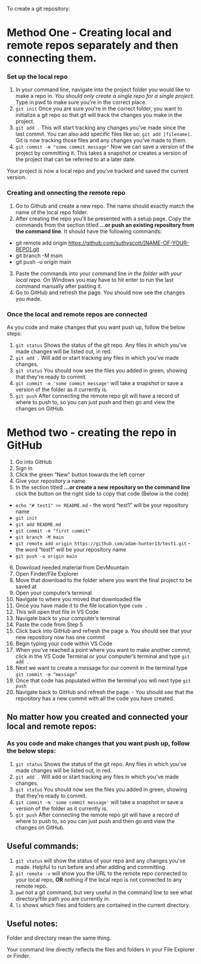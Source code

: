 To create a git repository: 


# Method One - Creating local and remote repos separately and then connecting them. 

### Set up the local repo
1. In your command line, navigate into the project folder you would like to make a repo in. *You should only create a single repo for a single project*. Type in pwd to make sure you're in the correct place. 
2. `git init` Once you are sure you're in the correct folder, you want to initialize a git repo so that git will track the changes you make in the project. 
3. `git add .` This will start tracking any changes you've made since the last commit. You can also add specific files like so: `git add [filename]`. Git is now tracking those files and any changes you've made to them. 
4. `git commit -m "some commit message"` Now we can save a version of the project by committing it. This takes a snapshot or creates a version of the project that can be referred to at a later date.

Your project is now a local repo and you've tracked and saved the current version. 

### Creating and onnecting the remote repo
1. Go to Github and create a new repo. The name should exactly match the name of the local repo folder. 
2. After creating the repo you'll be presented with a setup page. Copy the commands from the section titled **…or push an existing repository from the command line**. It should have the following commands: 
 - git remote add origin https://github.com/suthyscott/[NAME-OF-YOUR-REPO].git
 - git branch -M main
 - git push -u origin main
3. Paste the commands into your command line *in the folder with your local repo*. On Windows you may have to hit enter to run the last command manually after pasting it. 
4. Go to GitHub and refresh the page. You should now see the changes you made. 

### Once the local and remote repos are connected
As you code and make changes that you want push up, follow the below steps:
1. `git status` Shows the status of the git repo. Any files in which you've made changes will be listed out, in red. 
2. `git add .` Will add or start tracking any files in which you've made changes. 
3. `git status` You should now see the files you added in green, showing that they're ready to commit. 
4. `git commit -m 'some commit message'` will take a snapshot or save a version of the folder as it currently is. 
5. `git push` After connecting the remote repo git will have a record of where to push to, so you can just push and then go and view the changes on GitHub. 



# Method two - creating the repo in GitHub

1.	Go into GitHub
2.	Sign in
3.	Click the green “New” button towards the left corner
4.	Give your repository a name
5.	In the section titled **…or create a new repository on the command line** click the button on the right side to copy that code (Below is the code)
  -	`echo "# test1" >> README.md` - the word “test1” will be your repository name
  - `git init`
  - `git add README.md`
  - `git commit -m "first commit"`
  - `git branch -M main`
  - `git remote add origin https://github.com/adam-hunter13/test1.git` - the word “test1” will be your repository name
  - `git push -u origin main`
6.	Download needed material from DevMountain
7.	Open Finder/File Explorer
8.	Move that download to the folder where you want the final project to be saved at
9.	Open your computer’s terminal
10.	Navigate to where you moved that downloaded file
11.	Once you have made it to the file location type `code .`
12.	This will open that file in VS Code
13.	Navigate back to your computer’s terminal
14.	Paste the code from Step 5
15.	Click back into GitHub and refresh the page
a.	You should see that your new repository now has one commit
16.	Begin typing your code within VS Code
17.	When you’ve reached a point where you want to make another commit, click in the VS Code Terminal or your computer’s terminal and type `git add .`
18.	Next we want to create a message for our commit in the terminal type `git commit -m “message”`
19.	Once that code has populated within the terminal you will next type `git push` 
20.	Navigate back to GitHub and refresh the page. - You should see that the repository has a new commit with all the code you have created. 


## No matter how you created and connected your local and remote repos: 

### As you code and make changes that you want push up, follow the below steps:
1. `git status` Shows the status of the git repo. Any files in which you've made changes will be listed out, in red. 
2. `git add .` Will add or start tracking any files in which you've made changes. 
3. `git status` You should now see the files you added in green, showing that they're ready to commit. 
4. `git commit -m 'some commit message'` will take a snapshot or save a version of the folder as it currently is. 
5. `git push` After connecting the remote repo git will have a record of where to push to, so you can just push and then go and view the changes on GitHub. 


## Useful commands:
1. `git status` will show the status of your repo and any changes you've made. Helpful to run before and after adding and committing. 
2. `git remote -v` will show you the URL to the remote repo connected to your local repo, **OR** nothing if the local repo is not connected to any remote repo. 
3. `pwd` not a git command, but very useful in the command line to see what directory/file path you are currently in. 
4. `ls` shows which files and folders are contained in the current directory. 



## Useful notes:
Folder and directory mean the same thing. 

Your command line directly reflects the files and folders in your File Explorer or Finder. 